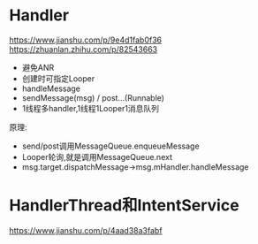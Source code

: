 # Handler

https://www.jianshu.com/p/9e4d1fab0f36
https://zhuanlan.zhihu.com/p/82543663

- 避免ANR
- 创建时可指定Looper
- handleMessage
- sendMessage(msg) / post...(Runnable)
- 1线程多handler,1线程1Looper1消息队列

原理:
- send/post调用MessageQueue.enqueueMessage
- Looper轮询,就是调用MessageQueue.next
- msg.target.dispatchMessage->msg.mHandler.handleMessage 

# HandlerThread和IntentService
https://www.jianshu.com/p/4aad38a3fabf